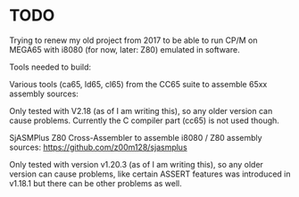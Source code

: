# TODO

Trying to renew my old project from 2017 to be able to run CP/M on MEGA65
with i8080 (for now, later: Z80) emulated in software.

Tools needed to build:

Various tools (ca65, ld65, cl65) from the CC65 suite to assemble 65xx assembly sources:

Only tested with V2.18 (as of I am writing this), so any older version can cause
problems. Currently the C compiler part (cc65) is not used though.

SjASMPlus Z80 Cross-Assembler to assemble i8080 / Z80 assembly sources: https://github.com/z00m128/sjasmplus

Only tested with version v1.20.3 (as of I am writing this), so any older version
can cause problems, like certain ASSERT features was introduced in v1.18.1 but there
can be other problems as well.
